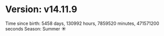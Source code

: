# Version: v14.11.9
Time since birth: 5458 days, 130992 hours, 7859520 minutes, 471571200 seconds
Season: Summer ☀️
